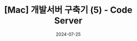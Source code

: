 ---
layout: post
title:  "[Mac] 개발서버 구축기 (5) - Code Server"
date:   2024-07-25
banner_image: index-mac-studio.jpg
tags: [Mac]
---